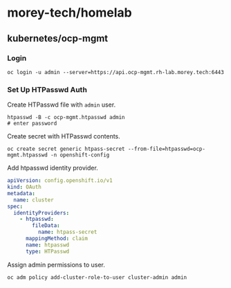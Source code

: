 # morey-tech/homelab
## kubernetes/ocp-mgmt
### Login
```
oc login -u admin --server=https://api.ocp-mgmt.rh-lab.morey.tech:6443
```

### Set Up HTPasswd Auth
Create HTPasswd file with `admin` user.
```
htpasswd -B -c ocp-mgmt.htpasswd admin
# enter password
```

Create secret with HTPasswd contents.
```
oc create secret generic htpass-secret --from-file=htpasswd=ocp-mgmt.htpasswd -n openshift-config
```

Add htpasswd identity provider.
```yaml
apiVersion: config.openshift.io/v1
kind: OAuth
metadata:
  name: cluster
spec:
  identityProviders:
    - htpasswd:
        fileData:
          name: htpass-secret
      mappingMethod: claim
      name: htpasswd
      type: HTPasswd
```

Assign admin permissions to user.
```
oc adm policy add-cluster-role-to-user cluster-admin admin
```